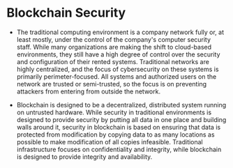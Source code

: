 # Blockchain Security

* The traditional computing environment is a company network fully or, at least mostly, under the control of the company's computer security staff. While many organizations are making the shift to cloud-based environments, they still have a high degree of control over the security and configuration of their rented systems. Traditional networks are highly centralized, and the focus of cybersecurity on these systems is primarily perimeter-focused. All systems and authorized users on the network are trusted or semi-trusted, so the focus is on preventing attackers from entering from outside the network.

* Blockchain is designed to be a decentralized, distributed system running on untrusted hardware. While security in traditional environments is designed to provide security by putting all data in one place and building walls around it, security in blockchain is based on ensuring that data is protected from modification by copying data to as many locations as possible to make modification of all copies infeasible. Traditional infrastructure focuses on confidentiality and integrity, while blockchain is designed to provide integrity and availability.

